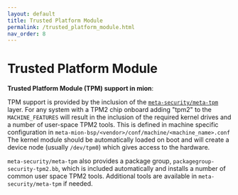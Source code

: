 ```yaml
---
layout: default
title: Trusted Platform Module
permalink: /trusted_platform_module.html
nav_order: 8
---
```

# Trusted Platform Module

**Trusted Platform Module (TPM) support in mion**:

TPM support is provided by the inclusion of the [`meta-security/meta-tpm`](https://git.yoctoproject.org/cgit/cgit.cgi/meta-security) layer.
For any system with a TPM2 chip onboard adding "tpm2" to the 
`MACHINE_FEATURES` will result in the inclusion of the required kernel drives
and a number of user-space TPM2 tools. This is defined in machine specific
configuration in `meta-mion-bsp/<vendor>/conf/machine/<machine_name>.conf`
The kernel module should be automatically loaded on boot and will create a
device node (usually `/dev/tpm0`) which gives access to the hardware.

`meta-security/meta-tpm` also provides a package group,
`packagegroup-security-tpm2.bb`, which is included automatically and installs a
number of common user space TPM2 tools. Additional tools are available in
`meta-security/meta-tpm` if needed.
